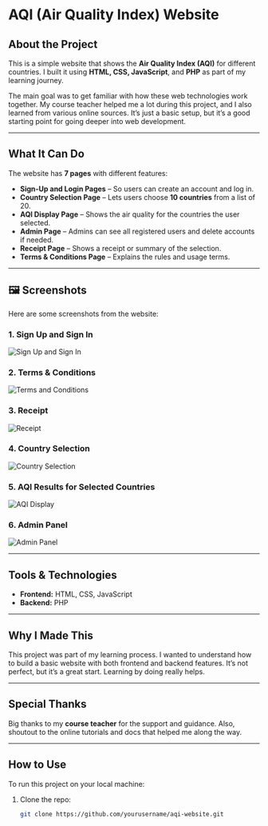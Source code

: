 #  AQI (Air Quality Index) Website

##  About the Project

This is a simple website that shows the **Air Quality Index (AQI)** for different countries. I built it using **HTML, CSS, JavaScript**, and **PHP** as part of my learning journey.

The main goal was to get familiar with how these web technologies work together. My course teacher helped me a lot during this project, and I also learned from various online sources. It’s just a basic setup, but it’s a good starting point for going deeper into web development.

---

##  What It Can Do

The website has **7 pages** with different features:

- **Sign-Up and Login Pages** – So users can create an account and log in.
- **Country Selection Page** – Lets users choose **10 countries** from a list of 20.
- **AQI Display Page** – Shows the air quality for the countries the user selected.
- **Admin Page** – Admins can see all registered users and delete accounts if needed.
- **Receipt Page** – Shows a receipt or summary of the selection.
- **Terms & Conditions Page** – Explains the rules and usage terms.

---

## 🖼️ Screenshots

Here are some screenshots from the website:

### 1. Sign Up and Sign In  
![Sign Up and Sign In](images/signup.png)

### 2. Terms & Conditions  
![Terms and Conditions](images/terms.png)

### 3. Receipt  
![Receipt](images/receipt.png)

### 4. Country Selection  
![Country Selection](images/country_selection.png)

### 5. AQI Results for Selected Countries  
![AQI Display](images/aqi_display.png)

### 6. Admin Panel  
![Admin Panel](images/admin_panel.png)

---

##  Tools & Technologies

- **Frontend:** HTML, CSS, JavaScript  
- **Backend:** PHP

---

##  Why I Made This

This project was part of my learning process. I wanted to understand how to build a basic website with both frontend and backend features. It’s not perfect, but it’s a great start. Learning by doing really helps.

---

##  Special Thanks

Big thanks to my **course teacher** for the support and guidance. Also, shoutout to the online tutorials and docs that helped me along the way.

---

##  How to Use

To run this project on your local machine:

1. Clone the repo:
   ```bash
   git clone https://github.com/yourusername/aqi-website.git
